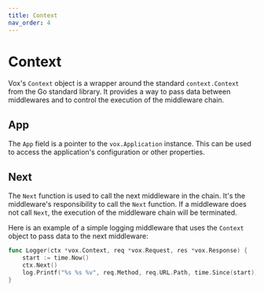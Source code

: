 ```yaml
---
title: Context
nav_order: 4
---
```


# Context

Vox's `Context` object is a wrapper around the standard `context.Context` from the Go standard library. It provides a way to pass data between middlewares and to control the execution of the middleware chain.

## App

The `App` field is a pointer to the `vox.Application` instance. This can be used to access the application's configuration or other properties.

## Next

The `Next` function is used to call the next middleware in the chain. It's the middleware's responsibility to call the `Next` function. If a middleware does not call `Next`, the execution of the middleware chain will be terminated.

Here is an example of a simple logging middleware that uses the `Context` object to pass data to the next middleware:

```go
func Logger(ctx *vox.Context, req *vox.Request, res *vox.Response) {
    start := time.Now()
    ctx.Next()
    log.Printf("%s %s %v", req.Method, req.URL.Path, time.Since(start))
}
```
